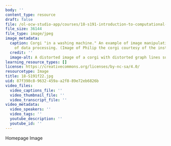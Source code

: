 ```yaml
---
body: ''
content_type: resource
draft: false
file: /ol-ocw-studio-app/courses/18-s191-introduction-to-computational-thinking-fall-2022/18-s191f22.jpg
file_size: 36144
file_type: image/jpeg
image_metadata:
  caption: Corgi "in a washing machine." An example of image manipulation by means
    of data processing. (Image of Philip the corgi courtesy of the instructors.)
  credit: ''
  image-alt: A distorted image of a corgi with distorted graph lines superimposed.
learning_resource_types: []
license: https://creativecommons.org/licenses/by-nc-sa/4.0/
resourcetype: Image
title: 18-S191f22.jpg
uid: 87f398c8-9632-459a-a2f8-89e72eb6826b
video_files:
  video_captions_file: ''
  video_thumbnail_file: ''
  video_transcript_file: ''
video_metadata:
  video_speakers: ''
  video_tags: ''
  youtube_description: ''
  youtube_id: ''
---
```

Homepage Image